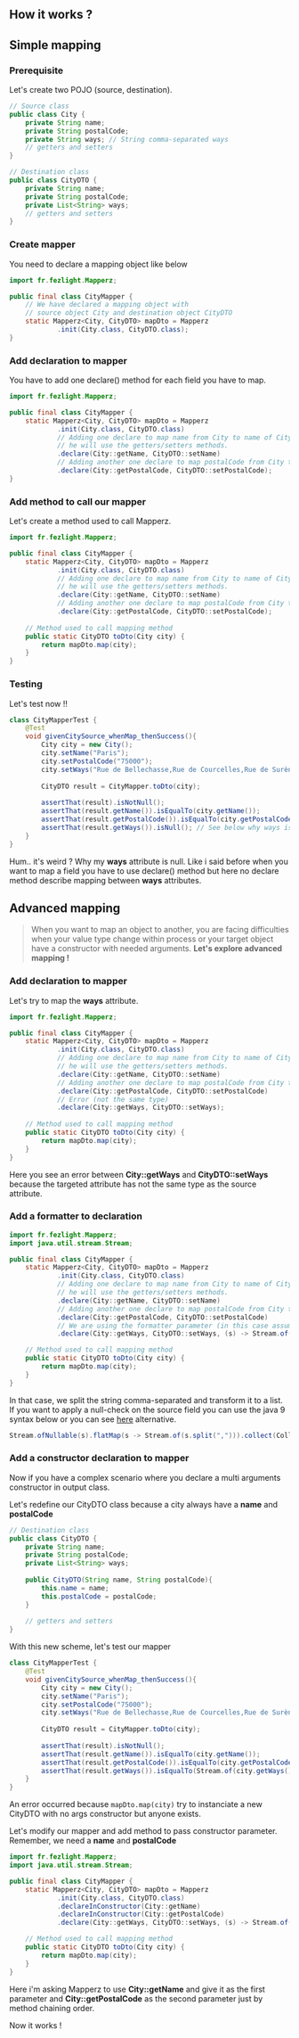 ## How it works ?

## Simple mapping

### Prerequisite

Let's create two POJO (source, destination).
```java
// Source class
public class City {
    private String name;
    private String postalCode;
    private String ways; // String comma-separated ways
    // getters and setters
}

// Destination class
public class CityDTO {
    private String name;
    private String postalCode;
    private List<String> ways;
    // getters and setters
}
```

### Create mapper

You need to declare a mapping object like below
```java
import fr.fezlight.Mapperz;

public final class CityMapper {
    // We have declared a mapping object with 
    // source object City and destination object CityDTO
    static Mapperz<City, CityDTO> mapDto = Mapperz
            .init(City.class, CityDTO.class);
}
```

### Add declaration to mapper

You have to add one declare() method for each field you have to map.
```java
import fr.fezlight.Mapperz;

public final class CityMapper {
    static Mapperz<City, CityDTO> mapDto = Mapperz
            .init(City.class, CityDTO.class)
            // Adding one declare to map name from City to name of CityDTO.
            // he will use the getters/setters methods.
            .declare(City::getName, CityDTO::setName)
            // Adding another one declare to map postalCode from City to postalCode of CityDTO.
            .declare(City::getPostalCode, CityDTO::setPostalCode);
}
```

### Add method to call our mapper

Let's create a method used to call Mapperz.
```java
import fr.fezlight.Mapperz;

public final class CityMapper {
    static Mapperz<City, CityDTO> mapDto = Mapperz
            .init(City.class, CityDTO.class)
            // Adding one declare to map name from City to name of CityDTO.
            // he will use the getters/setters methods.
            .declare(City::getName, CityDTO::setName)
            // Adding another one declare to map postalCode from City to postalCode of CityDTO.
            .declare(City::getPostalCode, CityDTO::setPostalCode);
    
    // Method used to call mapping method
    public static CityDTO toDto(City city) {
        return mapDto.map(city);
    }
}
```

### Testing

Let's test now !!
```java
class CityMapperTest {  
    @Test
    void givenCitySource_whenMap_thenSuccess(){
        City city = new City();
        city.setName("Paris");
        city.setPostalCode("75000");
        city.setWays("Rue de Bellechasse,Rue de Courcelles,Rue de Surène");
        
        CityDTO result = CityMapper.toDto(city);
        
        assertThat(result).isNotNull();
        assertThat(result.getName()).isEqualTo(city.getName());
        assertThat(result.getPostalCode()).isEqualTo(city.getPostalCode());
        assertThat(result.getWays()).isNull(); // See below why ways is null
    }
}
```

Hum.. it's weird ? Why my **ways** attribute is null. Like i said before when you want to map a field you have to use declare() method but here no declare method describe mapping between **ways** attributes.

## Advanced mapping

> When you want to map an object to another, you are facing difficulties when your value type change within process or your target object have a constructor with needed arguments. **Let's explore advanced mapping !**

### Add declaration to mapper

Let's try to map the **ways** attribute.
```java
import fr.fezlight.Mapperz;

public final class CityMapper {
    static Mapperz<City, CityDTO> mapDto = Mapperz
            .init(City.class, CityDTO.class)
            // Adding one declare to map name from City to name of CityDTO.
            // he will use the getters/setters methods.
            .declare(City::getName, CityDTO::setName)
            // Adding another one declare to map postalCode from City to postalCode of CityDTO.
            .declare(City::getPostalCode, CityDTO::setPostalCode)
            // Error (not the same type)
            .declare(City::getWays, CityDTO::setWays);
    
    // Method used to call mapping method
    public static CityDTO toDto(City city) {
        return mapDto.map(city);
    }
}
```

Here you see an error between **City::getWays** and **CityDTO::setWays** because the targeted attribute has not the same type as the source attribute.

### Add a formatter to declaration

```java
import fr.fezlight.Mapperz;
import java.util.stream.Stream;

public final class CityMapper {
    static Mapperz<City, CityDTO> mapDto = Mapperz
            .init(City.class, CityDTO.class)
            // Adding one declare to map name from City to name of CityDTO.
            // he will use the getters/setters methods.
            .declare(City::getName, CityDTO::setName)
            // Adding another one declare to map postalCode from City to postalCode of CityDTO.
            .declare(City::getPostalCode, CityDTO::setPostalCode)
            // We are using the formatter parameter (in this case assuming ways can't be null)
            .declare(City::getWays, CityDTO::setWays, (s) -> Stream.of(s.split(",")).collect(Collectors.toList()));

    // Method used to call mapping method
    public static CityDTO toDto(City city) {
        return mapDto.map(city);
    }
}
```

In that case, we split the string comma-separated and transform it to a list. If you want to apply a null-check on the source field you can use the java 9 syntax below or you can see [here](https://www.baeldung.com/java-null-safe-streams-from-collections) alternative.
```java
Stream.ofNullable(s).flatMap(s -> Stream.of(s.split(","))).collect(Collectors.toList())
```

### Add a constructor declaration to mapper

Now if you have a complex scenario where you declare a multi arguments constructor in output class.

Let's redefine our CityDTO class because a city always have a **name** and **postalCode**
```java
// Destination class
public class CityDTO {
    private String name;
    private String postalCode;
    private List<String> ways;
    
    public CityDTO(String name, String postalCode){
        this.name = name;
        this.postalCode = postalCode;
    }
    
    // getters and setters
}
```

With this new scheme, let's test our mapper 
```java
class CityMapperTest {  
    @Test
    void givenCitySource_whenMap_thenSuccess(){
        City city = new City();
        city.setName("Paris");
        city.setPostalCode("75000");
        city.setWays("Rue de Bellechasse,Rue de Courcelles,Rue de Surène");
        
        CityDTO result = CityMapper.toDto(city);
        
        assertThat(result).isNotNull();
        assertThat(result.getName()).isEqualTo(city.getName());
        assertThat(result.getPostalCode()).isEqualTo(city.getPostalCode());
        assertThat(result.getWays()).isEqualTo(Stream.of(city.getWays().split(",")).collect(Collectors.toList()));
    }
}
```

An error occurred because ```mapDto.map(city)``` try to instanciate a new CityDTO with no args constructor but anyone exists.

Let's modify our mapper and add method to pass constructor parameter. Remember, we need a **name** and **postalCode**

```java
import fr.fezlight.Mapperz;
import java.util.stream.Stream;

public final class CityMapper {
    static Mapperz<City, CityDTO> mapDto = Mapperz
            .init(City.class, CityDTO.class)
            .declareInConstructor(City::getName)
            .declareInConstructor(City::getPostalCode)
            .declare(City::getWays, CityDTO::setWays, (s) -> Stream.of(s.split(",")).collect(Collectors.toList()));

    // Method used to call mapping method
    public static CityDTO toDto(City city) {
        return mapDto.map(city);
    }
}
```

Here i'm asking Mapperz to use **City::getName** and give it as the first parameter and **City::getPostalCode** as the second parameter just by method chaining order. 

Now it works !
